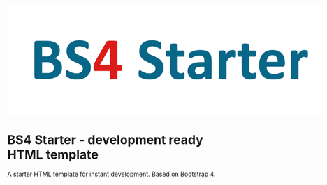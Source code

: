 <p align="center">
	<img src="https://raw.githubusercontent.com/fractal512/bs4-starter/master/images/sample-image.png" alt="BS4 Starter logo" style="max-width:750px; height:auto;">
</p>

# BS4 Starter - development ready HTML template

A starter HTML template for instant development. Based on [Bootstrap 4](http://getbootstrap.com/).
